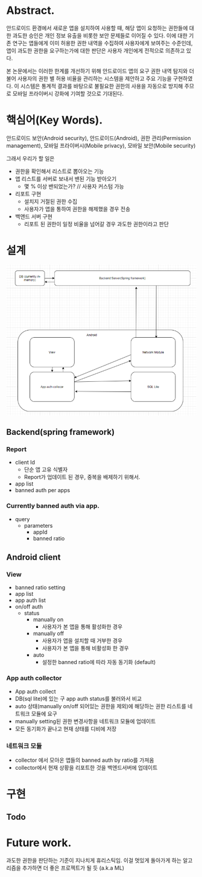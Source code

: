# Abstract.
안드로이드 환경에서 새로운 앱을 설치하여 사용할 때, 해당 앱이 요청하는 권한들에 대한 과도한 승인은 개인 정보 유출을 비롯한 보안 문제들로 이어질 수 있다. 
이에 대한 기존 연구는 앱들에게 이미 허용한 권한 내역을 수집하여 사용자에게 보여주는 수준인데, 앱이 과도한 권한을 요구하는가에 대한 판단은 사용자 개인에게 전적으로 의존하고 있다. 

본 논문에서는 이러한 한계를 개선하기 위해 안드로이드 앱의 요구 권한 내역 탐지와 더불어 사용자의 권한 별 허용 비율을 관리하는 시스템을 제안하고 주요 기능을 구현하였다. 
이 시스템은 통계적 결과를 바탕으로 불필요한 권한의 사용을 자동으로 방지해 주므로 모바일 프라이버시 강화에 기여할 것으로 기대된다.

# 핵심어(Key Words).
안드로이드 보안(Android security), 안드로이드(Android), 권한 관리(Permission management), 모바일 프라이버시(Mobile privacy), 모바일 보안(Mobile security)

 그래서 우리가 할 일은
 - 권한을 확인해서 리스트로 뽑아오는 기능
 - 앱 리스트를 서버로 보내서 밴된 기능 받아오기
    - 몇 % 이상 밴되었는가? // 사용자 커스텀 가능
 - 리포트 구현
    - 설치지 거절된 권한 수집
    - 사용자가 앱을 통하여 권한을 해제했을 경우 전송
 - 백앤드 서버 구현
    - 리포트 된 권한이 일정 비율을 넘어갈 경우 과도한 권한이라고 판단

# 설계
![architecture1](./architecture1.png)

## Backend(spring framework)

### Report
- client Id
  - 단순 앱 고유 식별자
  - Report가 업데이트 된 경우, 중복을 배제하기 위해서.
- app list
- banned auth per apps

### Currently banned auth via app.
- query
  - parameters
    - appId
    - banned ratio

## Android client

### View
- banned ratio setting
- app list
- app auth list
- on/off auth
  - status
    - manually on
      - 사용자가 본 앱을 통해 활성화한 경우
    - manually off
      - 사용자가 앱을 설치할 때 거부한 경우
      - 사용자가 본 앱을 통해 비활성화 한 경우
    - auto
      - 설정한 banned ratio에 따라 자동 동기화 (default)

### App auth collector
- App auth collect
- DB(sql lite)에 있는 구 app auth status를 불러와서 비교
- auto 상태(manually on/off 되어있는 권한을 제외)에 해당하는 권한 리스트를 네트워크 모듈에 요구
- manually setting된 권한 변경사항을 네트워크 모듈에 업데이트
- 모든 동기화가 끝나고 현재 상태를 디비에 저장

### 네트워크 모듈
- collector 에서 모아온 앱들의 banned auth by ratio를 가져옴 
- collector에서 현재 상황을 리포트한 것을 백엔드서버에 업데이트


# 구현
## Todo

# Future work.
과도한 권한을 판단하는 기준이 지나치게 휴리스틱임.
이걸 멋있게 돌아가게 하는 알고리즘을 추가하면 더 좋은 프로젝트가 될 듯 (a.k.a ML)